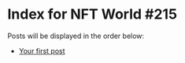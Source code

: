 # Index for NFT World #215
Posts will be displayed in the order below:

- [Your first post](./001-first.md)

